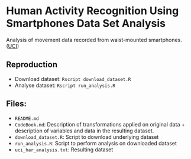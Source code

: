 # Human Activity Recognition Using Smartphones Data Set Analysis

Analysis of movement data recorded from waist-mounted smartphones. ([UCI](http://archive.ics.uci.edu/ml/datasets/Human+Activity+Recognition+Using+Smartphones))

## Reproduction
- Download dataset: `Rscript download_dataset.R`
- Analyse dataset: `Rscript run_analysis.R`

## Files: 
- `README.md`
- `CodeBook.md`: Description of transformations applied on original data + description of variables and data in the resulting dataset. 
- `download_dataset.R`: Script to download underlying dataset 
- `run_analysis.R`: Script to perform analysis on downloaded dataset
- `uci_har_analysis.txt`: Resulting dataset
